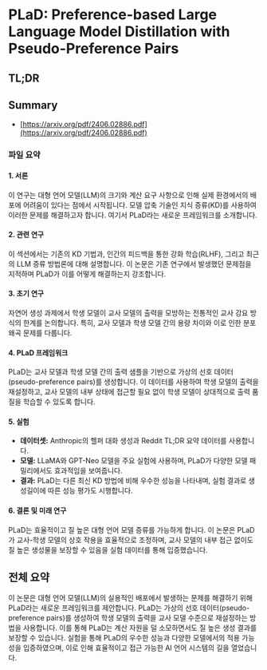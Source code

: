 # PLaD: Preference-based Large Language Model Distillation with Pseudo-Preference Pairs
## TL;DR
## Summary
- [https://arxiv.org/pdf/2406.02886.pdf](https://arxiv.org/pdf/2406.02886.pdf)

### 파일 요약

#### 1. 서론
이 연구는 대형 언어 모델(LLM)의 크기와 계산 요구 사항으로 인해 실제 환경에서의 배포에 어려움이 있다는 점에서 시작됩니다. 모델 압축 기술인 지식 증류(KD)를 사용하여 이러한 문제를 해결하고자 합니다. 여기서 PLaD라는 새로운 프레임워크를 소개합니다.

#### 2. 관련 연구
이 섹션에서는 기존의 KD 기법과, 인간의 피드백을 통한 강화 학습(RLHF), 그리고 최근의 LLM 증류 방법론에 대해 설명합니다. 이 논문은 기존 연구에서 발생했던 문제점을 지적하며 PLaD가 이를 어떻게 해결하는지 강조합니다.

#### 3. 초기 연구
자연어 생성 과제에서 학생 모델이 교사 모델의 출력을 모방하는 전통적인 교사 강요 방식의 한계를 논의합니다. 특히, 교사 모델과 학생 모델 간의 용량 차이와 이로 인한 분포 왜곡 문제를 다룹니다.

#### 4. PLaD 프레임워크
PLaD는 교사 모델과 학생 모델 간의 출력 샘플을 기반으로 가상의 선호 데이터(pseudo-preference pairs)를 생성합니다. 이 데이터를 사용하여 학생 모델의 출력을 재설정하고, 교사 모델의 내부 상태에 접근할 필요 없이 학생 모델이 상대적으로 출력 품질을 학습할 수 있도록 합니다.

#### 5. 실험
- **데이터셋:** Anthropic의 헬퍼 대화 생성과 Reddit TL;DR 요약 데이터를 사용합니다.
- **모델:** LLaMA와 GPT-Neo 모델을 주요 실험에 사용하며, PLaD가 다양한 모델 패밀리에서도 효과적임을 보여줍니다.
- **결과:** PLaD는 다른 최신 KD 방법에 비해 우수한 성능을 나타내며, 실험 결과로 생성길이에 따른 성능 평가도 시행합니다.
   
#### 6. 결론 및 미래 연구
PLaD는 효율적이고 질 높은 대형 언어 모델 증류를 가능하게 합니다. 이 논문은 PLaD가 교사-학생 모델의 상호 작용을 효율적으로 조정하며, 교사 모델의 내부 접근 없이도 질 높은 생성물을 보장할 수 있음을 실험 데이터를 통해 입증했습니다.

## 전체 요약
이 논문은 대형 언어 모델(LLM)의 실용적인 배포에서 발생하는 문제를 해결하기 위해 PLaD라는 새로운 프레임워크를 제안합니다. PLaD는 가상의 선호 데이터(pseudo-preference pairs)를 생성하여 학생 모델의 출력을 교사 모델 수준으로 재설정하는 방법을 사용합니다. 이를 통해 PLaD는 계산 자원을 덜 소모하면서도 질 높은 생성 결과를 보장할 수 있습니다. 실험을 통해 PLaD의 우수한 성능과 다양한 모델에서의 적용 가능성을 입증하였으며, 이로 인해 효율적이고 접근 가능한 AI 언어 시스템의 길을 열었습니다.